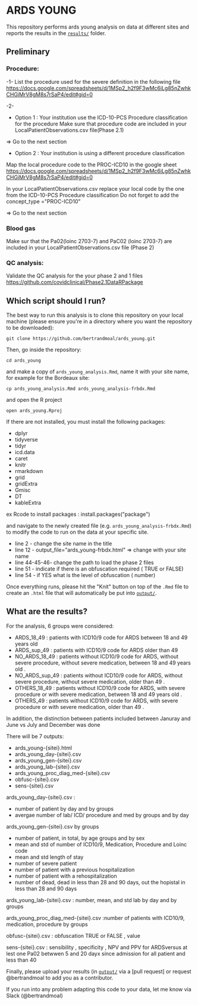 # ARDS YOUNG 

This repository performs ards young analysis on data at different sites and reports the results in the [`results/`](results/) folder.

## Preliminary

### Procedure: 

-1- List the procedure used for the severe definition  in the following file 
   https://docs.google.com/spreadsheets/d/1MSp2_h2f9F3wMc6iLg85nZwhkCHGiMrV8gM8s7rSaP4/edit#gid=0

-2- 
 - Option 1 : Your institution use the ICD-10-PCS Procedure classification for the procedure 
              Make sure that procedure code are included in your LocalPatientObservations.csv file(Phase 2.1)

=> Go to the next section 


 - Option 2 : Your institution is using a different procedure classification

Map the local procedure code to the PROC-ICD10 in the google sheet 
https://docs.google.com/spreadsheets/d/1MSp2_h2f9F3wMc6iLg85nZwhkCHGiMrV8gM8s7rSaP4/edit#gid=0

In your LocalPatientObservations.csv replace your local code by the one from the ICD-10-PCS Procedure classification
Do not forget to add the concept_type ="PROC-ICD10"

=> Go to the next section 

### Blood gas 
Make sur that the Pa02(loinc 2703-7) and PaC02 (loinc 2703-7) are included in your LocalPatientObservations.csv file (Phase 2)

### QC analysis: 
Validate  the QC analysis for the your phase 2 and 1 files
https://github.com/covidclinical/Phase2.1DataRPackage


## Which script should I run?

The best way to run this analysis is to clone this repository on your local machine
(please ensure you're in a directory where you want the repository to be downloaded):

```git clone https://github.com/bertrandmoal/ards_young.git```

Then, go inside the repository:

```cd ards_young```

and make a copy of `ards_young_analysis.Rmd`, name it with your site name, for example for the Bordeaux site:

```cp ards_young_analysis.Rmd ards_young_analysis-frbdx.Rmd```

and open the R project

```open ards_young.Rproj```

If there are not installed, you must install the following packages:
- dplyr 
- tidyverse
- tidyr
- icd.data
- caret
- knitr
- rmarkdown
- grid
- gridExtra
- Gmisc
- DT
- kableExtra

ex Rcode to install packages : install.packages("package")


and navigate to the newly created file (e.g. `ards_young_analysis-frbdx.Rmd`) to modify the code to run on the data at your specific site.

- line 2 - change the site name in the title
- line 12 -  output_file="ards_young-frbdx.html" => change with your site name
- line 44-45-46-  change the path to load the phase 2 files 
- line 51 - indicate if there is an obfuscation required ( TRUE or FALSE)
- line 54 - if YES what is the level of obfuscation ( number) 

Once everything runs, please hit the "Knit" button on top of the `.Rmd` file to create an `.html` file that will automatically be put into [`output/`](output/).

## What are the results?

For the analysis, 6 groups were considered:
- ARDS_18_49 : patients with ICD10/9 code for ARDS between 18 and 49 years old 
- ARDS_sup_49 : patients with ICD10/9 code for ARDS older than 49 
- NO_ARDS_18_49 : patients without ICD10/9 code for ARDS,  without severe procedure, without severe medication, between 18 and 49 years old .
- NO_ARDS_sup_49 : patients without ICD10/9 code for ARDS,  without severe procedure, without severe medication, older than 49 .
- OTHERS_18_49 : patients without ICD10/9 code for ARDS,  with severe procedure or with severe medication, between 18 and 49 years old  .
- OTHERS_49 : patients without ICD10/9 code for ARDS,  with severe procedure or with severe medication, older than 49 .

In addition, the distinction between patients included between Januray and June vs July and December was done 

There will be 7 outputs:
- ards_young-{sitei}.html 
- ards_young_day-{sitei}.csv
- ards_young_gen-{sitei}.csv
- ards_young_lab-{sitei}.csv
- ards_young_proc_diag_med-{sitei}.csv
- obfusc-{sitei}.csv
- sens-{sitei}.csv


ards_young_day-{sitei}.csv : 
- number of patient by day and by groups 
- avergae number of lab/ ICD/ procedure and med by groups and by day 

ards_young_gen-{sitei}.csv by groups
- number of patient, in total, by age groups and by sex 
- mean and std of number of ICD10/9, Medication, Procedure and Loinc code
- mean and std length of stay 
- number of severe patient 
- number of patient with a previous hospitalization 
- number of patient with a rehospitalization 
- number of dead, dead in less than 28 and 90 days, out the hopistal in less than 28 and 90 days

ards_young_lab-{sitei}.csv : number, mean, and std lab by day and by groups 

ards_young_proc_diag_med-{sitei}.csv :number of patients with ICD10/9, medication, procedure by groups 

obfusc-{sitei}.csv : obfuscation TRUE or FALSE , value 

sens-{sitei}.csv : sensibility , specificity , NPV and PPV for ARDSversus at lest one Pa02 betwwen 5 and 20 dayx since admission for all patient and less than 40 

Finally, please upload your results (in [`output/`](output/) via a [pull request] or request @bertrandmoal to add you as a contributor.

If you run into any problem adapting this code to your data, let me  know via Slack (@bertrandmoal)
